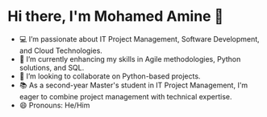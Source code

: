 # Hi there, I'm Mohamed Amine 👋

- 💻 I’m passionate about IT Project Management, Software Development, and Cloud Technologies.
- 🌱 I’m currently enhancing my skills in Agile methodologies, Python solutions, and SQL.
- 💞️ I’m looking to collaborate on Python-based projects.
- 📚 As a second-year Master's student in IT Project Management, I'm eager to combine project management with technical expertise.
- 😄 Pronouns: He/Him



<!---
amine-meh/amine-meh is a ✨ special ✨ repository because its `README.md` (this file) appears on your GitHub profile.
You can click the Preview link to take a look at your changes.
--->
